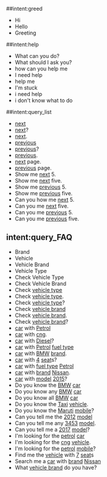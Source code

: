 ##intent:greed
- Hi
- Hello
- Greeting

##intent:help
- What can you do?
- What should I ask you?
- how can you help me
- I need help
- help me
- I'm stuck
- i need help
- i don't know what to do

##intent:query_list
- [next](list_decision)
- [next](list_decision)?
- [next](list_decision).
- [previous](list_decision)
- [previous](list_decision)?
- [previous](list_decision).
- [next](list_decision) page.
- [previous](list_decision) page.
- Show me [next](list_decision) 5.
- Show me [next](list_decision) five.
- Show me [previous](list_decision) 5.
- Show me [previous](list_decision) five.
- Can you how me [next](list_decision) 5.
- Can you me [next](list_decision) five.
- Can you me [previous](list_decision) 5.
- Can you me [previous](list_decision) five.

## intent:query_FAQ
- Brand
- Vehicle
- Vehicle Brand
- Vehicle Type
- Check Vehicle Type
- Check Vehicle Brand
- Check [vehicle type](entity_type)
- Check [vehicle type](entity_type).
- Check [vehicle type](entity_type)?
- Check [vehicle brand](entity_type)
- Check [vehicle brand](entity_type).
- Check [vehicle brand](entity_type)?
- [car](entity_type) with [Petrol](data) 
- [car](entity_type) with [cng](data).
- [car](entity_type) with [Diesel](data)?
- [car](entity_type) with [Petrol](data) [fuel type](attribute)
- [car](entity_type) with [BMW](data) [brand](attribute).
- [car](entity_type) with [4](data) [seat](attribute)s?
- [car](entity_type) with [fuel type](attribute) [Petrol](data) 
- [car](entity_type) with [brand](attribute) [Nissan](data).
- [car](entity_type) with [model](attribute) [2015](data)?
- Do you know the [BMW](data) [car](entity_type)
- Do you know any [BMW](data) [car](entity_type)
- Do you know all [BMW](data) [car](entity_type)
- Do you know the [Taxi](data) [vehicle](entity_type).
- Do you know the [Maruti](data) [mobile](entity_type)?
- Can you tell me the [2012](data) [model](attribute)
- Can you tell me any [3453](data) [model](attribute).
- Can you tell me a [2017](data) [model](attribute)?
- I'm looking for the [petrol](data) [car](entity_type)
- I'm looking for the [cng](data) [vehicle](entity_type).
- I'm looking for the [petrol](data) [mobile](entity_type)?
- Find me the [vehicle](entity_type) with [7](data) [seat](attribute)s
- Search me a [car](entity_type) with [brand](attribute) [Nissan](data)
- What [vehicle brand](entity_type) do you have?
